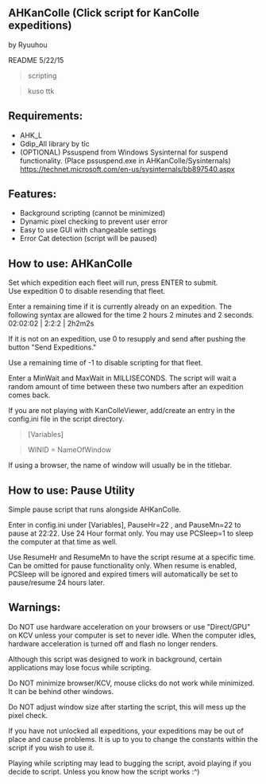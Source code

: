 
AHKanColle (Click script for KanColle expeditions)
--

by Ryuuhou

README 5/22/15

>scripting

>kuso ttk

## Requirements: 

* AHK_L
* Gdip_All library by tic
* (OPTIONAL) Pssuspend from Windows Sysinternal for suspend functionality. (Place pssuspend.exe in AHKanColle/Sysinternals) https://technet.microsoft.com/en-us/sysinternals/bb897540.aspx

## Features:

* Background scripting (cannot be minimized)
* Dynamic pixel checking to prevent user error
* Easy to use GUI with changeable settings
* Error Cat detection (script will be paused)

## How to use: AHKanColle
Set which expedition each fleet will run, press ENTER to submit.  
Use expedition 0 to disable resending that fleet.

Enter a remaining time if it is currently already on an expedition. The following syntax are allowed for the time 2 hours 2 minutes and 2 seconds. 02:02:02 | 2:2:2 | 2h2m2s

If it is not on an expedition, use 0 to resupply and send after pushing the button "Send Expeditions."

Use a remaining time of -1 to disable scripting for that fleet.

Enter a MinWait and MaxWait in MILLISECONDS. The script will wait a random amount of time between these two numbers after an expedition comes back.

If you are not playing with KanColleViewer, add/create an entry in the config.ini file in the script directory.

>[Variables]

>WINID = NameOfWindow

If using a browser, the name of window will usually be in the titlebar.

## How to use: Pause Utility

Simple pause script that runs alongside AHKanColle.

Enter in config.ini under [Variables], PauseHr=22 , and PauseMn=22 to pause at 22:22.  Use 24 Hour format only. You may use PCSleep=1 to sleep the computer at that time as well.

Use ResumeHr and ResumeMn to have the script resume at a specific time. Can be omitted for pause functionality only. When resume is enabled, PCSleep will be ignored and expired timers will automatically be set to pause/resume 24 hours later.

## Warnings:
Do NOT use hardware acceleration on your browsers or use "Direct/GPU" on KCV unless your computer is set to never idle.  When the computer idles, hardware acceleration is turned off and flash no longer renders.

Although this script was designed to work in background, certain applications may lose focus while scripting.

Do NOT minimize browser/KCV, mouse clicks do not work while minimized. It can be behind other windows.

Do NOT adjust window size after starting the script, this will mess up the pixel check.

If you have not unlocked all expeditions, your expeditions may be out of place and cause problems.  It is up to you to change the constants within the script if you wish to use it.

Playing while scripting may lead to bugging the script, avoid playing if you decide to script. Unless you know how the script works :^)
